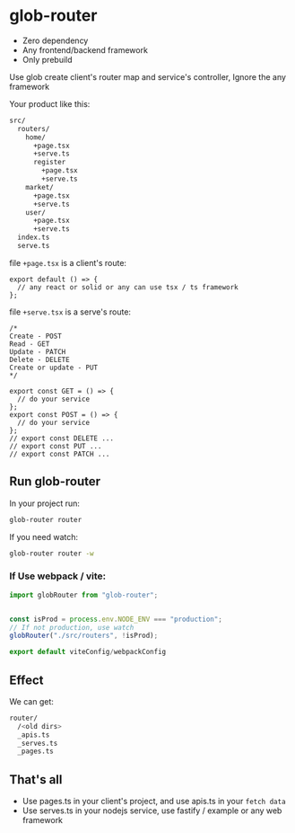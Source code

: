 # glob-router

- Zero dependency
- Any frontend/backend framework
- Only prebuild

Use glob create client's router map and service's controller, Ignore the any framework

Your product like this:

```sh
src/
  routers/
    home/
      +page.tsx
      +serve.ts
      register
        +page.tsx
        +serve.ts
    market/
      +page.tsx
      +serve.ts
    user/
      +page.tsx
      +serve.ts
  index.ts
  serve.ts
```

file `+page.tsx` is a client's route:

```tsx
export default () => {
  // any react or solid or any can use tsx / ts framework
};
```

file `+serve.tsx` is a serve's route:

```tsx
/*
Create - POST
Read - GET
Update - PATCH
Delete - DELETE
Create or update - PUT
*/

export const GET = () => {
  // do your service
};
export const POST = () => {
  // do your service
};
// export const DELETE ...
// export const PUT ...
// export const PATCH ...
```

## Run glob-router

In your project run:

```sh
glob-router router
```

If you need watch:

```sh
glob-router router -w
```

### If Use webpack / vite:

```js
import globRouter from "glob-router";


const isProd = process.env.NODE_ENV === "production";
// If not production, use watch
globRouter("./src/routers", !isProd);

export default viteConfig/webpackConfig
```


## Effect

We can get:

```sh
router/
  /<old dirs>
  _apis.ts
  _serves.ts
  _pages.ts
```

## That's all

- Use pages.ts in your client's project, and use apis.ts in your `fetch data`
- Use serves.ts in your nodejs service, use fastify / example or any web framework
